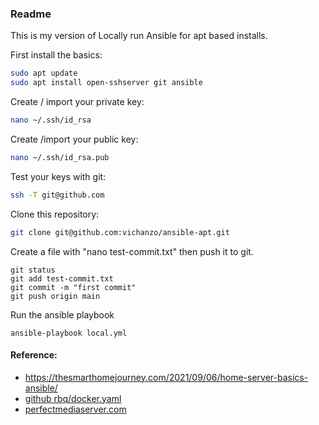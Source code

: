### Readme

This is my version of Locally run Ansible for apt based installs.

First install the basics:
```bash
sudo apt update
sudo apt install open-sshserver git ansible
```

Create / import your private key:
```bash
nano ~/.ssh/id_rsa
```
Create /import your public key:
```bash
nano ~/.ssh/id_rsa.pub
```

Test your keys with git:
```bash
ssh -T git@github.com
```

Clone this repository:
```bash
git clone git@github.com:vichanzo/ansible-apt.git
```

Create a file with "nano test-commit.txt" then push it to git.
```
git status
git add test-commit.txt
git commit -m "first commit"
git push origin main
```


Run the ansible playbook
```
ansible-playbook local.yml
```


#### Reference: 
- https://thesmarthomejourney.com/2021/09/06/home-server-basics-ansible/
- [github rbq/docker.yaml](https://gist.github.com/rbq/886587980894e98b23d0eee2a1d84933)
- [perfectmediaserver.com](https://perfectmediaserver.com/installation/manual-install-ubuntu/)



